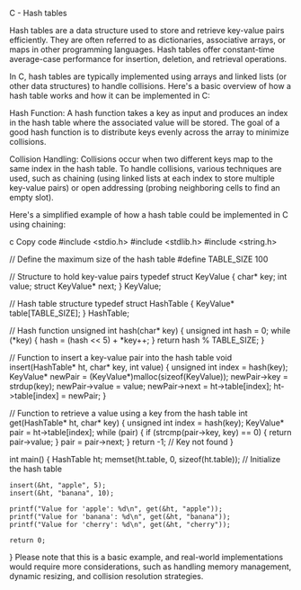 C - Hash tables

Hash tables are a data structure used to store and retrieve key-value pairs efficiently. They are often referred to as dictionaries, associative arrays, or maps in other programming languages. Hash tables offer constant-time average-case performance for insertion, deletion, and retrieval operations.

In C, hash tables are typically implemented using arrays and linked lists (or other data structures) to handle collisions. Here's a basic overview of how a hash table works and how it can be implemented in C:

Hash Function: A hash function takes a key as input and produces an index in the hash table where the associated value will be stored. The goal of a good hash function is to distribute keys evenly across the array to minimize collisions.

Collision Handling: Collisions occur when two different keys map to the same index in the hash table. To handle collisions, various techniques are used, such as chaining (using linked lists at each index to store multiple key-value pairs) or open addressing (probing neighboring cells to find an empty slot).

Here's a simplified example of how a hash table could be implemented in C using chaining:

c
Copy code
#include <stdio.h>
#include <stdlib.h>
#include <string.h>

// Define the maximum size of the hash table
#define TABLE_SIZE 100

// Structure to hold key-value pairs
typedef struct KeyValue {
    char* key;
    int value;
    struct KeyValue* next;
} KeyValue;

// Hash table structure
typedef struct HashTable {
    KeyValue* table[TABLE_SIZE];
} HashTable;

// Hash function
unsigned int hash(char* key) {
    unsigned int hash = 0;
    while (*key) {
        hash = (hash << 5) + *key++;
    }
    return hash % TABLE_SIZE;
}

// Function to insert a key-value pair into the hash table
void insert(HashTable* ht, char* key, int value) {
    unsigned int index = hash(key);
    KeyValue* newPair = (KeyValue*)malloc(sizeof(KeyValue));
    newPair->key = strdup(key);
    newPair->value = value;
    newPair->next = ht->table[index];
    ht->table[index] = newPair;
}

// Function to retrieve a value using a key from the hash table
int get(HashTable* ht, char* key) {
    unsigned int index = hash(key);
    KeyValue* pair = ht->table[index];
    while (pair) {
        if (strcmp(pair->key, key) == 0) {
            return pair->value;
        }
        pair = pair->next;
    }
    return -1; // Key not found
}

int main() {
    HashTable ht;
    memset(ht.table, 0, sizeof(ht.table)); // Initialize the hash table

    insert(&ht, "apple", 5);
    insert(&ht, "banana", 10);

    printf("Value for 'apple': %d\n", get(&ht, "apple"));
    printf("Value for 'banana': %d\n", get(&ht, "banana"));
    printf("Value for 'cherry': %d\n", get(&ht, "cherry"));

    return 0;
}
Please note that this is a basic example, and real-world implementations would require more considerations, such as handling memory management, dynamic resizing, and collision resolution strategies.





